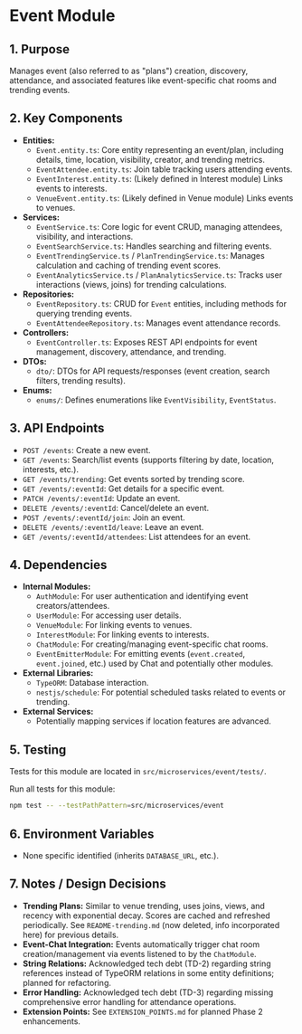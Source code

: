 # Event Module

## 1. Purpose

Manages event (also referred to as "plans") creation, discovery, attendance, and associated features like event-specific chat rooms and trending events.

## 2. Key Components

- **Entities:**
  - `Event.entity.ts`: Core entity representing an event/plan, including details, time, location, visibility, creator, and trending metrics.
  - `EventAttendee.entity.ts`: Join table tracking users attending events.
  - `EventInterest.entity.ts`: (Likely defined in Interest module) Links events to interests.
  - `VenueEvent.entity.ts`: (Likely defined in Venue module) Links events to venues.
- **Services:**
  - `EventService.ts`: Core logic for event CRUD, managing attendees, visibility, and interactions.
  - `EventSearchService.ts`: Handles searching and filtering events.
  - `EventTrendingService.ts` / `PlanTrendingService.ts`: Manages calculation and caching of trending event scores.
  - `EventAnalyticsService.ts` / `PlanAnalyticsService.ts`: Tracks user interactions (views, joins) for trending calculations.
- **Repositories:**
  - `EventRepository.ts`: CRUD for `Event` entities, including methods for querying trending events.
  - `EventAttendeeRepository.ts`: Manages event attendance records.
- **Controllers:**
  - `EventController.ts`: Exposes REST API endpoints for event management, discovery, attendance, and trending.
- **DTOs:**
  - `dto/`: DTOs for API requests/responses (event creation, search filters, trending results).
- **Enums:**
  - `enums/`: Defines enumerations like `EventVisibility`, `EventStatus`.

## 3. API Endpoints

- `POST /events`: Create a new event.
- `GET /events`: Search/list events (supports filtering by date, location, interests, etc.).
- `GET /events/trending`: Get events sorted by trending score.
- `GET /events/:eventId`: Get details for a specific event.
- `PATCH /events/:eventId`: Update an event.
- `DELETE /events/:eventId`: Cancel/delete an event.
- `POST /events/:eventId/join`: Join an event.
- `DELETE /events/:eventId/leave`: Leave an event.
- `GET /events/:eventId/attendees`: List attendees for an event.

## 4. Dependencies

- **Internal Modules:**
  - `AuthModule`: For user authentication and identifying event creators/attendees.
  - `UserModule`: For accessing user details.
  - `VenueModule`: For linking events to venues.
  - `InterestModule`: For linking events to interests.
  - `ChatModule`: For creating/managing event-specific chat rooms.
  - `EventEmitterModule`: For emitting events (`event.created`, `event.joined`, etc.) used by Chat and potentially other modules.
- **External Libraries:**
  - `TypeORM`: Database interaction.
  - `nestjs/schedule`: For potential scheduled tasks related to events or trending.
- **External Services:**
  - Potentially mapping services if location features are advanced.

## 5. Testing

Tests for this module are located in `src/microservices/event/tests/`.

Run all tests for this module:
```bash
npm test -- --testPathPattern=src/microservices/event
```

## 6. Environment Variables

- None specific identified (inherits `DATABASE_URL`, etc.).

## 7. Notes / Design Decisions

- **Trending Plans:** Similar to venue trending, uses joins, views, and recency with exponential decay. Scores are cached and refreshed periodically. See `README-trending.md` (now deleted, info incorporated here) for previous details.
- **Event-Chat Integration:** Events automatically trigger chat room creation/management via events listened to by the `ChatModule`.
- **String Relations:** Acknowledged tech debt (TD-2) regarding string references instead of TypeORM relations in some entity definitions; planned for refactoring.
- **Error Handling:** Acknowledged tech debt (TD-3) regarding missing comprehensive error handling for attendance operations.
- **Extension Points:** See `EXTENSION_POINTS.md` for planned Phase 2 enhancements. 